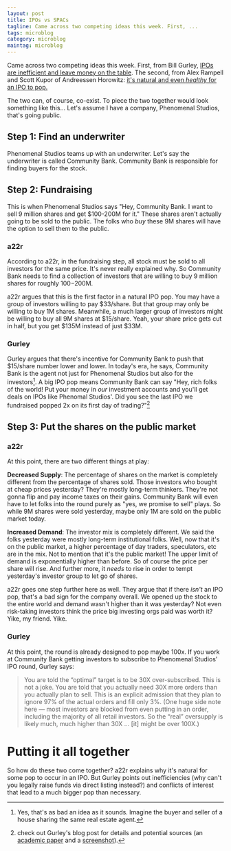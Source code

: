 ```yaml
---
layout: post
title: IPOs vs SPACs
tagline: Came across two competing ideas this week. First, ...
tags: microblog
category: microblog
maintag: microblog
---
```

Came across two competing ideas this week. First, from Bill Gurley, [IPOs are inefficient and leave money on the table](http://abovethecrowd.com/2020/08/23/going-public-circa-2020-door-3-the-spac/). The second, from Alex Rampell and Scott Kupor of Andreessen Horowitz: [it's natural and even _healthy_ for an IPO to pop.](https://a16z.com/2020/08/28/in-defense-of-the-ipo/)

The two can, of course, co-exist. To piece the two together would look something like this...
Let's assume I have a company, Phenomenal Studios, that's going public.
## Step 1: Find an underwriter
Phenomenal Studios teams up with an underwriter. Let's say the underwriter is called Community Bank. Community Bank is responsible for finding buyers for the stock.
## Step 2: Fundraising
This is when Phenomenal Studios says "Hey, Community Bank. I want to sell 9 million shares and get $100-200M for it." These shares aren't actually going to be sold to the public. The folks who _buy_ these 9M shares will have the option to sell them to the public.
### a22r
According to a22r, in the fundraising step, all stock must be sold to all investors for the same price. It's never really explained why. So Community Bank needs to find a collection of investors that are willing to buy 9 million shares for roughly $100-$200M.

a22r argues that this is the first factor in a natural IPO pop. You may have a group of investors willing to pay $33/share. But that group may only be willing to buy 1M shares. Meanwhile, a much larger group of investors might be willing to buy all 9M shares at $15/share. Yeah, your share price gets cut in half, but you get $135M instead of just $33M.
### Gurley
Gurley argues that there's incentive for Community Bank to push that $15/share number lower and lower. In today's era, he says, Community Bank is the agent not just for Phenomenal Studios but also for the investors[^1]. A big IPO pop means Community Bank can say "Hey, rich folks of the world! Put your money in _our_ investment accounts and you'll get deals on IPOs like Phenomal Studios'. Did you see the last IPO we fundraised popped 2x on its first day of trading?"[^2]
## Step 3: Put the shares on the public market
### a22r
At this point, there are two different things at play:

**Decreased Supply**: The percentage of shares on the market is completely different from the percentage of shares sold. Those investors who bought at cheap prices yesterday? They're mostly long-term thinkers. They're not gonna flip and pay income taxes on their gains. Community Bank will even have to let folks into the round purely as "yes, we promise to sell" plays. So while 9M shares were sold yesterday, maybe only 1M are sold on the public market today.

**Increased Demand**: The investor mix is completely different. We said the folks yesterday were mostly long-term institutional folks. Well, now that it's on the public market, a higher percentage of day traders, speculators, etc are in the mix. Not to mention that it's the public market! The upper limit of demand is exponentially higher than before. So of course the price per share will rise. And further more, it _needs_ to rise in order to tempt yesterday's investor group to let go of shares.

a22r goes one step further here as well. They argue that if there _isn't_ an IPO pop, that's a bad sign for the company overall. We opened up the stock to the entire world and demand wasn't higher than it was yesterday? Not even risk-taking investors think the price big investing orgs paid was worth it? Yike, my friend. Yike.
### Gurley
At this point, the round is already designed to pop maybe 100x. If you work at Community Bank getting investors to subscribe to Phenomenal Studios' IPO round, Gurley says:
> You are told the “optimal” target is to be 30X over-subscribed. This is not a joke. You are told that you actually need 30X more orders than you actually plan to sell. This is an explicit admission that they plan to ignore 97% of the actual orders and fill only 3%. (One huge side note here — most investors are blocked from even putting in an order, including the majority of all retail investors. So the “real” oversupply is likely much, much higher than 30X ... [it] might be over 100X.)

# Putting it all together
So how do these two come together? a22r explains why it's natural for some pop to occur in an IPO. But Gurley points out inefficiencies (why can't you legally raise funds via direct listing instead?) and conflicts of interest that lead to a much bigger pop than necessary.

[^1]: Yes, that's as bad an idea as it sounds. Imagine the buyer and seller of a house sharing the same real estate agent.
[^2]: check out Gurley's blog post for details and potential sources (an [academic paper](https://onlinelibrary.wiley.com/doi/abs/10.1111/jofi.12703) and a [screenshot](https://twitter.com/bgurley/status/1285982218532220929)).